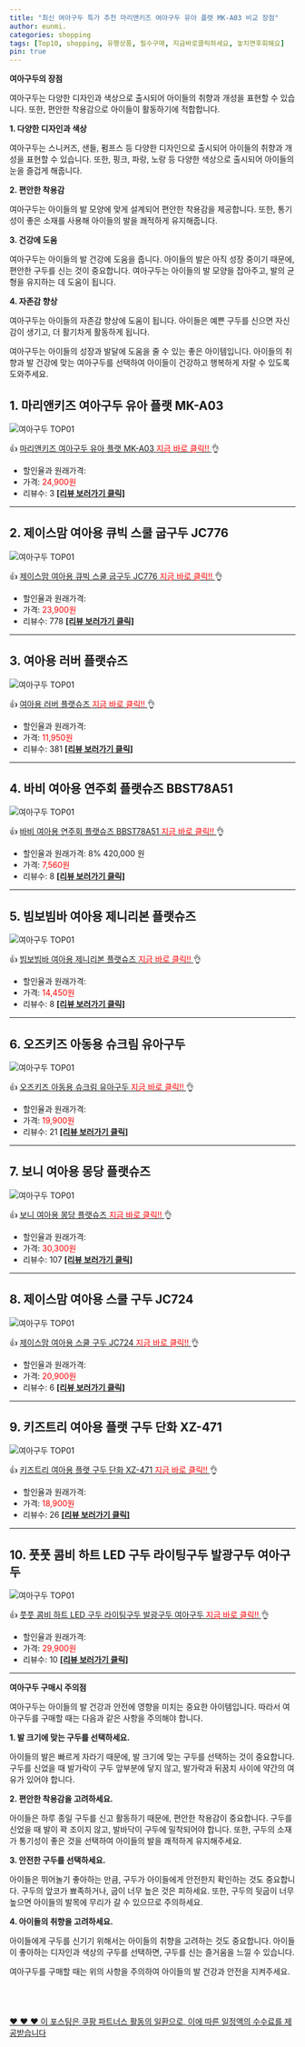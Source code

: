 ```yaml
---
title: "최신 여아구두 특가 추천 마리앤키즈 여아구두 유아 플랫 MK-A03 비교 장점"
author: eunmi.
categories: shopping
tags: [Top10, shopping, 유행상품, 필수구매, 지금바로클릭하세요, 놓치면후회해요]
pin: true
---
```

**여아구두의 장점**

여아구두는 다양한 디자인과 색상으로 출시되어 아이들의 취향과 개성을 표현할 수 있습니다. 또한, 편안한 착용감으로 아이들이 활동하기에 적합합니다.

**1. 다양한 디자인과 색상**

여아구두는 스니커즈, 샌들, 펌프스 등 다양한 디자인으로 출시되어 아이들의 취향과 개성을 표현할 수 있습니다. 또한, 핑크, 파랑, 노랑 등 다양한 색상으로 출시되어 아이들의 눈을 즐겁게 해줍니다.

**2. 편안한 착용감**

여아구두는 아이들의 발 모양에 맞게 설계되어 편안한 착용감을 제공합니다. 또한, 통기성이 좋은 소재를 사용해 아이들의 발을 쾌적하게 유지해줍니다.

**3. 건강에 도움**

여아구두는 아이들의 발 건강에 도움을 줍니다. 아이들의 발은 아직 성장 중이기 때문에, 편안한 구두를 신는 것이 중요합니다. 여아구두는 아이들의 발 모양을 잡아주고, 발의 균형을 유지하는 데 도움이 됩니다.

**4. 자존감 향상**

여아구두는 아이들의 자존감 향상에 도움이 됩니다. 아이들은 예쁜 구두를 신으면 자신감이 생기고, 더 활기차게 활동하게 됩니다.

여아구두는 아이들의 성장과 발달에 도움을 줄 수 있는 좋은 아이템입니다. 아이들의 취향과 발 건강에 맞는 여아구두를 선택하여 아이들이 건강하고 행복하게 자랄 수 있도록 도와주세요.

   

## 1. 마리앤키즈 여아구두 유아 플랫 MK-A03

![여아구두 TOP01](https://thumbnail6.coupangcdn.com/thumbnails/remote/230x230ex/image/vendor_inventory/c1b3/2c7784b571ba8520023355039fd67bd3ef9486d18c1b492500a02d9ce492.jpg)


👍 [마리앤키즈 여아구두 유아 플랫 MK-A03 <font color=red> 지금 바로 클릭!! </font> ](https://link.coupang.com/re/AFFSDP?lptag=AF3617701&subid=GithubCoopas&pageKey=308877677&traceid=V0-153&itemId=973701079&vendorItemId=82572081162) 👌 


- 할인율과 원래가격: 
- 가격: <span style='color:red'>24,900원</span>
- 리뷰수: 3  [**[리뷰 보러가기 클릭]**](https://link.coupang.com/re/AFFSDP?lptag=AF3617701&subid=GithubCoopas&pageKey=308877677&traceid=V0-153&itemId=973701079&vendorItemId=82572081162)

---


   

## 2. 제이스맘 여아용 큐빅 스쿨 굽구두 JC776

![여아구두 TOP01](https://thumbnail8.coupangcdn.com/thumbnails/remote/230x230ex/image/vendor_inventory/49eb/fad4cced6fac2a7fdc0069a4c4aae64a19306baff1ad47191d448e162b5e.jpg)


👍 [제이스맘 여아용 큐빅 스쿨 굽구두 JC776 <font color=red> 지금 바로 클릭!! </font> ](https://link.coupang.com/re/AFFSDP?lptag=AF3617701&subid=GithubCoopas&pageKey=6122515378&traceid=V0-153&itemId=11615233937&vendorItemId=79092321787) 👌 


- 할인율과 원래가격: 
- 가격: <span style='color:red'>23,900원</span>
- 리뷰수: 778  [**[리뷰 보러가기 클릭]**](https://link.coupang.com/re/AFFSDP?lptag=AF3617701&subid=GithubCoopas&pageKey=6122515378&traceid=V0-153&itemId=11615233937&vendorItemId=79092321787)

---


   

## 3. 여아용 러버 플랫슈즈

![여아구두 TOP01](https://thumbnail7.coupangcdn.com/thumbnails/remote/230x230ex/image/retail/images/2020/01/22/14/2/ee5649bd-3687-48d3-bcd8-149f1a050124.jpg)


👍 [여아용 러버 플랫슈즈 <font color=red> 지금 바로 클릭!! </font> ](https://link.coupang.com/re/AFFSDP?lptag=AF3617701&subid=GithubCoopas&pageKey=1204128519&traceid=V0-153&itemId=2189810018&vendorItemId=70187790050) 👌 


- 할인율과 원래가격: 
- 가격: <span style='color:red'>11,950원</span>
- 리뷰수: 381  [**[리뷰 보러가기 클릭]**](https://link.coupang.com/re/AFFSDP?lptag=AF3617701&subid=GithubCoopas&pageKey=1204128519&traceid=V0-153&itemId=2189810018&vendorItemId=70187790050)

---


   

## 4. 바비 여아용 연주회 플랫슈즈 BBST78A51

![여아구두 TOP01](https://thumbnail6.coupangcdn.com/thumbnails/remote/230x230ex/image/rs_quotation_api/rhlqw5tx/996ced2b976d4b8a8c3ec0eb610bafd3.jpg)


👍 [바비 여아용 연주회 플랫슈즈 BBST78A51 <font color=red> 지금 바로 클릭!! </font> ](https://link.coupang.com/re/AFFSDP?lptag=AF3617701&subid=GithubCoopas&pageKey=6248835477&traceid=V0-153&itemId=12655034640&vendorItemId=79922407914) 👌 


- 할인율과 원래가격: 8%  420,000   원
- 가격: <span style='color:red'>7,560원</span>
- 리뷰수: 8  [**[리뷰 보러가기 클릭]**](https://link.coupang.com/re/AFFSDP?lptag=AF3617701&subid=GithubCoopas&pageKey=6248835477&traceid=V0-153&itemId=12655034640&vendorItemId=79922407914)

---


   

## 5. 빔보빔바 여아용 제니리본 플랫슈즈

![여아구두 TOP01](https://thumbnail9.coupangcdn.com/thumbnails/remote/230x230ex/image/retail/images/2020/11/18/12/1/8769bdc7-6f05-47b9-bca4-afabd2742a89.jpg)


👍 [빔보빔바 여아용 제니리본 플랫슈즈 <font color=red> 지금 바로 클릭!! </font> ](https://link.coupang.com/re/AFFSDP?lptag=AF3617701&subid=GithubCoopas&pageKey=4353976985&traceid=V0-153&itemId=5111941482&vendorItemId=72421462946) 👌 


- 할인율과 원래가격: 
- 가격: <span style='color:red'>14,450원</span>
- 리뷰수: 8  [**[리뷰 보러가기 클릭]**](https://link.coupang.com/re/AFFSDP?lptag=AF3617701&subid=GithubCoopas&pageKey=4353976985&traceid=V0-153&itemId=5111941482&vendorItemId=72421462946)

---


   

## 6. 오즈키즈 아동용 슈크림 유아구두

![여아구두 TOP01](https://thumbnail6.coupangcdn.com/thumbnails/remote/230x230ex/image/retail/images/2019/08/20/17/4/06256b4a-15ad-4f46-b5df-ade2398f77a9.jpg)


👍 [오즈키즈 아동용 슈크림 유아구두 <font color=red> 지금 바로 클릭!! </font> ](https://link.coupang.com/re/AFFSDP?lptag=AF3617701&subid=GithubCoopas&pageKey=285420809&traceid=V0-153&itemId=905451257&vendorItemId=5268511046) 👌 


- 할인율과 원래가격: 
- 가격: <span style='color:red'>19,900원</span>
- 리뷰수: 21  [**[리뷰 보러가기 클릭]**](https://link.coupang.com/re/AFFSDP?lptag=AF3617701&subid=GithubCoopas&pageKey=285420809&traceid=V0-153&itemId=905451257&vendorItemId=5268511046)

---


   

## 7. 보니 여아용 몽당 플랫슈즈

![여아구두 TOP01](https://thumbnail7.coupangcdn.com/thumbnails/remote/230x230ex/image/retail/images/393228045663581-6c298b5e-25d6-4c42-baed-144d8bfba61f.jpg)


👍 [보니 여아용 몽당 플랫슈즈 <font color=red> 지금 바로 클릭!! </font> ](https://link.coupang.com/re/AFFSDP?lptag=AF3617701&subid=GithubCoopas&pageKey=6339661611&traceid=V0-153&itemId=13294596041&vendorItemId=80551992281) 👌 


- 할인율과 원래가격: 
- 가격: <span style='color:red'>30,300원</span>
- 리뷰수: 107  [**[리뷰 보러가기 클릭]**](https://link.coupang.com/re/AFFSDP?lptag=AF3617701&subid=GithubCoopas&pageKey=6339661611&traceid=V0-153&itemId=13294596041&vendorItemId=80551992281)

---


   

## 8. 제이스맘 여아용 스쿨 구두 JC724

![여아구두 TOP01](https://thumbnail7.coupangcdn.com/thumbnails/remote/230x230ex/image/vendor_inventory/2f18/42bee5605b25cdb95b6d2ec8b0be6afbff080a03a6f3088ae82bfdb5ad1d.jpg)


👍 [제이스맘 여아용 스쿨 구두 JC724 <font color=red> 지금 바로 클릭!! </font> ](https://link.coupang.com/re/AFFSDP?lptag=AF3617701&subid=GithubCoopas&pageKey=1598474021&traceid=V0-153&itemId=2730696478&vendorItemId=70720831960) 👌 


- 할인율과 원래가격: 
- 가격: <span style='color:red'>20,900원</span>
- 리뷰수: 6  [**[리뷰 보러가기 클릭]**](https://link.coupang.com/re/AFFSDP?lptag=AF3617701&subid=GithubCoopas&pageKey=1598474021&traceid=V0-153&itemId=2730696478&vendorItemId=70720831960)

---


   

## 9. 키즈트리 여아용 플랫 구두 단화 XZ-471

![여아구두 TOP01](https://thumbnail9.coupangcdn.com/thumbnails/remote/230x230ex/image/rs_quotation_api/2utbswos/b5fe24119fe849d59898b6fe1617be8a.jpg)


👍 [키즈트리 여아용 플랫 구두 단화 XZ-471 <font color=red> 지금 바로 클릭!! </font> ](https://link.coupang.com/re/AFFSDP?lptag=AF3617701&subid=GithubCoopas&pageKey=6063816408&traceid=V0-153&itemId=11163017939&vendorItemId=78441160712) 👌 


- 할인율과 원래가격: 
- 가격: <span style='color:red'>18,900원</span>
- 리뷰수: 26  [**[리뷰 보러가기 클릭]**](https://link.coupang.com/re/AFFSDP?lptag=AF3617701&subid=GithubCoopas&pageKey=6063816408&traceid=V0-153&itemId=11163017939&vendorItemId=78441160712)

---


   

## 10. 풋풋 콤비 하트 LED 구두 라이팅구두 발광구두 여아구두

![여아구두 TOP01](https://thumbnail9.coupangcdn.com/thumbnails/remote/230x230ex/image/vendor_inventory/9fb1/c5b23f591412f71c7c78993c94bfb5df11a20df6ea500e03ebb88ced20ef.jpg)


👍 [풋풋 콤비 하트 LED 구두 라이팅구두 발광구두 여아구두 <font color=red> 지금 바로 클릭!! </font> ](https://link.coupang.com/re/AFFSDP?lptag=AF3617701&subid=GithubCoopas&pageKey=6067749763&traceid=V0-153&itemId=11187767987&vendorItemId=85994535732) 👌 


- 할인율과 원래가격: 
- 가격: <span style='color:red'>29,900원</span>
- 리뷰수: 10  [**[리뷰 보러가기 클릭]**](https://link.coupang.com/re/AFFSDP?lptag=AF3617701&subid=GithubCoopas&pageKey=6067749763&traceid=V0-153&itemId=11187767987&vendorItemId=85994535732)

---
**여아구두 구매시 주의점**

여아구두는 아이들의 발 건강과 안전에 영향을 미치는 중요한 아이템입니다. 따라서 여아구두를 구매할 때는 다음과 같은 사항을 주의해야 합니다.

**1. 발 크기에 맞는 구두를 선택하세요.**

아이들의 발은 빠르게 자라기 때문에, 발 크기에 맞는 구두를 선택하는 것이 중요합니다. 구두를 신었을 때 발가락이 구두 앞부분에 닿지 않고, 발가락과 뒤꿈치 사이에 약간의 여유가 있어야 합니다.

**2. 편안한 착용감을 고려하세요.**

아이들은 하루 종일 구두를 신고 활동하기 때문에, 편안한 착용감이 중요합니다. 구두를 신었을 때 발이 꽉 조이지 않고, 발바닥이 구두에 밀착되어야 합니다. 또한, 구두의 소재가 통기성이 좋은 것을 선택하여 아이들의 발을 쾌적하게 유지해주세요.

**3. 안전한 구두를 선택하세요.**

아이들은 뛰어놀기 좋아하는 만큼, 구두가 아이들에게 안전한지 확인하는 것도 중요합니다. 구두의 앞코가 뾰족하거나, 굽이 너무 높은 것은 피하세요. 또한, 구두의 뒷굽이 너무 높으면 아이들의 발목에 무리가 갈 수 있으므로 주의하세요.

**4. 아이들의 취향을 고려하세요.**

아이들에게 구두를 신기기 위해서는 아이들의 취향을 고려하는 것도 중요합니다. 아이들이 좋아하는 디자인과 색상의 구두를 선택하면, 구두를 신는 즐거움을 느낄 수 있습니다.

여아구두를 구매할 때는 위의 사항을 주의하여 아이들의 발 건강과 안전을 지켜주세요.<br><br><br><br><br> [ ❤ ❤ ❤ 이 포스팅은 쿠팡 파트너스 활동의 일환으로, 이에 따른 일정액의 수수료를 제공받습니다](https://link.coupang.com/a/bcEFyh)